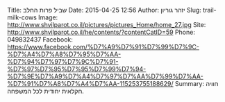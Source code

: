 Title: שביל פרות החלב
Date: 2015-04-25 12:56
Author: יזהר גוריון
Slug: trail-milk-cows
Image: http://www.shvilparot.co.il/pictures/pictures_Home/home_27.jpg
Site: http://www.shvilparot.co.il/he/contents/?contentCatID=59
Phone: 049832437
Facebook: https://www.facebook.com/%D7%A9%D7%91%D7%99%D7%9C-%D7%A4%D7%A8%D7%95%D7%AA-%D7%94%D7%97%D7%9C%D7%91-%D7%97%D7%95%D7%95%D7%99%D7%94-%D7%9E%D7%A9%D7%A4%D7%97%D7%AA%D7%99%D7%AA-%D7%91%D7%A8%D7%A4%D7%AA-115253755188629/
Summary: חוויה חקלאית יחודית לכל המשפחה.
